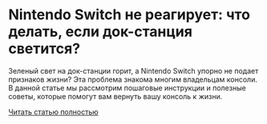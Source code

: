 # Nintendo Switch не реагирует: что делать, если док-станция светится?



Зеленый свет на док-станции горит, а Nintendo Switch упорно не подает признаков жизни? Эта проблема знакома многим владельцам консоли. В данной статье мы рассмотрим пошаговые инструкции и полезные советы, которые помогут вам вернуть вашу консоль к жизни.

[Читать статью полностью](https://xyberbara.com/gaming/nintendo-switch-ne-rabotaet/)
